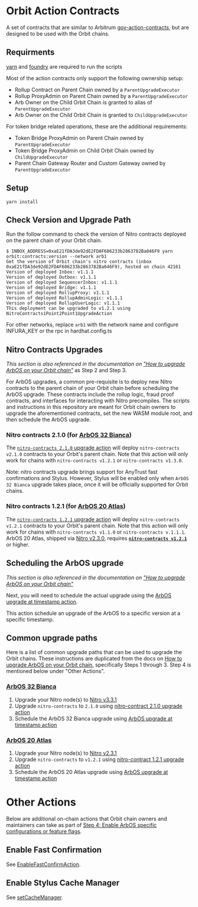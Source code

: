 # Orbit Action Contracts

A set of contracts that are similar to Arbitrum [gov-action-contracts](https://github.com/ArbitrumFoundation/governance/tree/main/src/gov-action-contracts), but are designed to be used with the Orbit chains.

## Requirments

[yarn](https://classic.yarnpkg.com/lang/en/docs/install/) and [foundry](https://book.getfoundry.sh/getting-started/installation) are required to run the scripts

Most of the action contracts only support the following ownership setup:

- Rollup Contract on Parent Chain owned by a `ParentUpgradeExecutor`
- Rollup ProxyAdmin on Parent Chain owned by a `ParentUpgradeExecutor`
- Arb Owner on the Child Orbit Chain is granted to alias of `ParentUpgradeExecutor`
- Arb Owner on the Child Orbit Chain is granted to `ChildUpgradeExecutor`

For token bridge related operations, these are the additional requirements:

- Token Bridge ProxyAdmin on Parent Chain owned by `ParentUpgradeExecutor`
- Token Bridge ProxyAdmin on Child Orbit Chain owned by `ChildUpgradeExecutor`
- Parent Chain Gateway Router and Custom Gateway owned by `ParentUpgradeExecutor`

## Setup

```
yarn install
```

## Check Version and Upgrade Path

Run the follow command to check the version of Nitro contracts deployed on the parent chain of your Orbit chain.

```
$ INBOX_ADDRESS=0xaE21fDA3de92dE2FDAF606233b2863782Ba046F9 yarn orbit:contracts:version --network arb1
Get the version of Orbit chain's nitro contracts (inbox 0xaE21fDA3de92dE2FDAF606233b2863782Ba046F9), hosted on chain 42161
Version of deployed Inbox: v1.1.1
Version of deployed Outbox: v1.1.1
Version of deployed SequencerInbox: v1.1.1
Version of deployed Bridge: v1.1.1
Version of deployed RollupProxy: v1.1.1
Version of deployed RollupAdminLogic: v1.1.1
Version of deployed RollupUserLogic: v1.1.1
This deployment can be upgraded to v1.2.1 using NitroContracts1Point2Point1UpgradeAction
```

For other networks, replace `arb1` with the network name and configure INFURA_KEY or the rpc in hardhat.config.ts

## Nitro Contracts Upgrades

_This section is also referenced in the documentation on ["How to upgrade ArbOS on your Orbit chain"](https://docs.arbitrum.io/launch-orbit-chain/how-tos/arbos-upgrade)_ as Step 2 and Step 3.

For ArbOS upgrades, a common pre-requisite is to deploy new Nitro contracts to the parent chain of your Orbit chain before scheduling the ArbOS upgrade. These contracts include the rollup logic, fraud proof contracts, and interfaces for interacting with Nitro precompiles. The scripts and instructions in this repository are meant for Orbit chain owners to upgrade the aforementioned contracts, set the new WASM module root, and then schedule the ArbOS upgrade.

### Nitro contracts 2.1.0 (for [ArbOS 32 Bianca](https://docs.arbitrum.io/run-arbitrum-node/arbos-releases/arbos32))

The [`nitro-contracts 2.1.0` upgrade action](scripts/foundry/contract-upgrades/2.1.0) will deploy `nitro-contracts v2.1.0` contracts to your Orbit's parent chain. Note that this action will only work for chains with `nitro-contracts v1.2.1` or `nitro-contracts v1.3.0`.

Note: nitro contracts upgrade brings support for AnyTrust fast confirmations and Stylus. However, Stylus will be enabled only when `ArbOS 32 Bianca` upgrade takes place, once it will be officially supported for Orbit chains.

### Nitro contracts 1.2.1 (for [ArbOS 20 Atlas](https://docs.arbitrum.io/run-arbitrum-node/arbos-releases/arbos20))

The [`nitro-contracts 1.2.1` upgrade action](scripts/foundry/contract-upgrades/1.2.1) will deploy `nitro-contracts v1.2.1` contracts to your Orbit's parent chain. Note that this action will only work for chains with `nitro-contracts v1.1.0` or `nitro-contracts v.1.1.1`. ArbOS 20 Atlas, shipped via [Nitro v2.3.0](https://github.com/OffchainLabs/nitro/releases/tag/v2.3.0), requires [**`nitro-contracts v1.2.1`**](https://github.com/OffchainLabs/nitro-contracts/releases/tag/v1.2.1) or higher.

## Scheduling the ArbOS upgrade

_This section is also referenced in the documentation on ["How to upgrade ArbOS on your Orbit chain"](https://docs.arbitrum.io/launch-orbit-chain/how-tos/arbos-upgrade)_

Next, you will need to schedule the actual upgrade using the [ArbOS upgrade at timestamp action](scripts/foundry/arbos-upgrades/at-timestamp).

This action schedule an upgrade of the ArbOS to a specific version at a specific timestamp.

## Common upgrade paths

Here is a list of common upgrade paths that can be used to upgrade the Orbit chains. These instructions are duplicated from the docs on [How to upgrade ArbOS on your Orbit chain](https://docs.arbitrum.io/launch-orbit-chain/how-tos/arbos-upgrade), specifically Steps 1 through 3. Step 4 is mentioned below under "Other Actions".

### [ArbOS 32 Bianca](https://docs.arbitrum.io/run-arbitrum-node/arbos-releases/arbos32)

1. Upgrade your Nitro node(s) to [Nitro v3.3.1](https://github.com/OffchainLabs/nitro/releases/tag/v3.3.1)
1. Upgrade `nitro-contracts` to `2.1.0` using [nitro-contract 2.1.0 upgrade action](scripts/foundry/contract-upgrades/2.1.0)
1. Schedule the ArbOS 32 Bianca upgrade using [ArbOS upgrade at timestamp action](scripts/foundry/arbos-upgrades/at-timestamp)

### [ArbOS 20 Atlas](https://docs.arbitrum.io/run-arbitrum-node/arbos-releases/arbos20)

1. Upgrade your Nitro node(s) to [Nitro v2.3.1](https://github.com/OffchainLabs/nitro/releases/tag/v2.3.1)
1. Upgrade `nitro-contracts` to `v1.2.1` using [nitro-contract 1.2.1 upgrade action](scripts/foundry/contract-upgrades/1.2.1)
1. Schedule the ArbOS 20 Atlas upgrade using [ArbOS upgrade at timestamp action](scripts/foundry/arbos-upgrades/at-timestamp)

# Other Actions

Below are additional on-chain actions that Orbit chain owners and maintainers can take as part of [Step 4: Enable ArbOS specific configurations or feature flags](https://docs.arbitrum.io/launch-orbit-chain/how-tos/arbos-upgrade#step-4-enable-arbos-specific-configurations-or-feature-flags-not-always-required).

## Enable Fast Confirmation

See [EnableFastConfirmAction](scripts/foundry/fast-confirm).

## Enable Stylus Cache Manager

See [setCacheManager](scripts/foundry/stylus/setCacheManager). 
